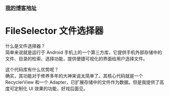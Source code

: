 ### [我的博客地址](https://blog.csdn.net/fesdgasdgasdg "点击进入")
# FileSelector    文件选择器
  什么是文件选择器？<br/>
  简单来说就是运行于 Android 手机上的一个第三方库，它提供手机外部存储中的文件、目录的检索、选择功能，提供便捷可视化的界面给用户选择文件。
  
  这个代码库有什么优势呢？<br/>
  确实，其功能对于修养多年的大神来说太简单了。其核心代码就是一个 RecyclerView 和一个 Adapter，已扩展存储中的文件作为数据。但是我提供了高度可定制化 UI 效果的功能，好戏后面见。
  


